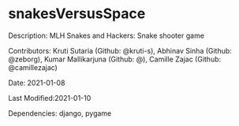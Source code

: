 # snakesVersusSpace

Description: MLH Snakes and Hackers: Snake shooter game

Contributors: Kruti Sutaria (Github: @kruti-s), Abhinav Sinha (Github: @zeborg), Kumar Mallikarjuna (Github: @), Camille Zajac (Github: @camillezajac)

Date: 2021-01-08

Last Modified:2021-01-10

Dependencies: django, pygame
